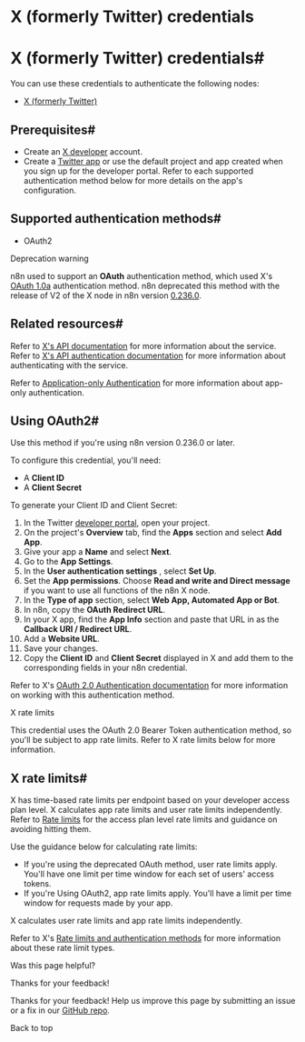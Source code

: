 # X (formerly Twitter) credentials

[ ](https://github.com/n8n-io/n8n-docs/edit/main/docs/integrations/builtin/credentials/twitter.md "Edit this page")

# X (formerly Twitter) credentials#

You can use these credentials to authenticate the following nodes:

  * [X (formerly Twitter)](../../app-nodes/n8n-nodes-base.twitter/)



## Prerequisites#

  * Create an [X developer](https://developer.x.com/en) account.
  * Create a [Twitter app](https://developer.x.com/en/docs/apps) or use the default project and app created when you sign up for the developer portal. Refer to each supported authentication method below for more details on the app's configuration.



## Supported authentication methods#

  * OAuth2



Deprecation warning

n8n used to support an **OAuth** authentication method, which used X's [OAuth 1.0a](https://developer.x.com/en/docs/authentication/oauth-1-0a) authentication method. n8n deprecated this method with the release of V2 of the X node in n8n version [0.236.0](../../../../release-notes/0-x/#n8n02360).

## Related resources#

Refer to [X's API documentation](https://developer.x.com/en/docs/twitter-api) for more information about the service. Refer to [X's API authentication documentation](https://developer.x.com/en/docs/authentication/overview) for more information about authenticating with the service.

Refer to [Application-only Authentication](https://developer.twitter.com/en/docs/authentication/oauth-2-0/application-only) for more information about app-only authentication.

## Using OAuth2#

Use this method if you're using n8n version 0.236.0 or later.

To configure this credential, you'll need:

  * A **Client ID**
  * A **Client Secret**



To generate your Client ID and Client Secret:

  1. In the Twitter [developer portal](https://developer.x.com/en/portal/dashboard), open your project.
  2. On the project's **Overview** tab, find the **Apps** section and select **Add App**.
  3. Give your app a **Name** and select **Next**.
  4. Go to the **App Settings**.
  5. In the **User authentication settings** , select **Set Up**.
  6. Set the **App permissions**. Choose **Read and write and Direct message** if you want to use all functions of the n8n X node.
  7. In the **Type of app** section, select **Web App, Automated App or Bot**.
  8. In n8n, copy the **OAuth Redirect URL**.
  9. In your X app, find the **App Info** section and paste that URL in as the **Callback URI / Redirect URL**.
  10. Add a **Website URL**.
  11. Save your changes.
  12. Copy the **Client ID** and **Client Secret** displayed in X and add them to the corresponding fields in your n8n credential.



Refer to X's [OAuth 2.0 Authentication documentation](https://developer.x.com/en/docs/authentication/oauth-2-0) for more information on working with this authentication method.

X rate limits

This credential uses the OAuth 2.0 Bearer Token authentication method, so you'll be subject to app rate limits. Refer to X rate limits below for more information.

## X rate limits#

X has time-based rate limits per endpoint based on your developer access plan level. X calculates app rate limits and user rate limits independently. Refer to [Rate limits](https://developer.x.com/en/docs/twitter-api/rate-limits) for the access plan level rate limits and guidance on avoiding hitting them.

Use the guidance below for calculating rate limits:

  * If you're using the deprecated OAuth method, user rate limits apply. You'll have one limit per time window for each set of users' access tokens.
  * If you're Using OAuth2, app rate limits apply. You'll have a limit per time window for requests made by your app.



X calculates user rate limits and app rate limits independently.

Refer to X's [Rate limits and authentication methods](https://developer.x.com/en/docs/twitter-api/rate-limits#auth) for more information about these rate limit types.

Was this page helpful? 

Thanks for your feedback! 

Thanks for your feedback! Help us improve this page by submitting an issue or a fix in our [GitHub repo](https://github.com/n8n-io/n8n-docs). 

Back to top 
